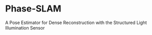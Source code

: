 # Phase-SLAM
A Pose Estimator for Dense Reconstruction with the Structured Light Illumination Sensor
